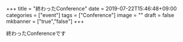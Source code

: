 +++
title =  "終わったConference"
date = 2019-07-22T15:46:48+09:00
categories = ["event"]
tags = ["Conference"]
image = ""
draft = false
mkbanner = ["true","false"]
+++

終わったConferenceです

